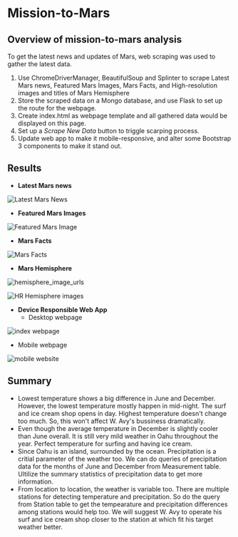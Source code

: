 # Mission-to-Mars

## Overview of mission-to-mars analysis
To get the latest news and updates of Mars, web scraping was used to gather the latest data. 
1.  Use ChromeDriverManager, BeautifulSoup and Splinter to scrape Latest Mars news, Featured Mars Images, Mars Facts, and High-resolution images and titles of Mars Hemisphere
2.  Store the scraped data on a Mongo database, and use Flask to set up the route for the webpage.
3.  Create index.html as webpage template and all gathered data would be displayed on this page.
4.  Set up a *Scrape New Data* button to triggle scarping process.
5.  Update web app to make it mobile-responsive, and alter some Bootstrap 3 components to make it stand out.

## Results
- **Latest Mars news**

![Latest Mars News](https://user-images.githubusercontent.com/105877888/182433198-24626911-1d42-47fd-987e-42a73129e3fc.PNG)

- **Featured Mars Images**

![Featured Mars Image](https://user-images.githubusercontent.com/105877888/182433349-f4f9d72d-f047-4034-9d99-4b721d6d0a9d.PNG)

- **Mars Facts**

![Mars Facts](https://user-images.githubusercontent.com/105877888/182433409-febe83cf-4f42-4f51-8750-414e84b65d37.PNG)

- **Mars Hemisphere**

![hemisphere_image_urls](https://user-images.githubusercontent.com/105877888/182433594-aaa10f81-8ef6-48a4-8fba-1db0a222fe2e.PNG)

![HR Hemisphere images](https://user-images.githubusercontent.com/105877888/182433629-06757876-3310-4be2-ad00-95c1bd811957.PNG)

- **Device Responsible Web App**
  - Desktop webpage
    
![index webpage](https://user-images.githubusercontent.com/105877888/182433665-1733cf4b-d1f6-4768-b765-72cdfda018e0.PNG)


  - Mobile webpage
 
![mobile website](https://user-images.githubusercontent.com/105877888/182434012-6ea94eae-b2c0-4d28-a73f-59434689b522.PNG)


## Summary

  - Lowest temperature shows a big difference in June and December. However, the lowest temperature mostly happen in mid-night. The   surf and ice cream shop opens in day. Highest temperature doesn't change too much. So, this won't affect W. Avy's bussiness dramatically.
  - Even though the average temperature in December is slightly cooler than June overall. It is still very mild weather in Oahu throughout the year. Perfect temperature for surfing and having ice cream.
  - Since Oahu is an island, surrounded by the ocean. Precipitation is a critial parameter of the weather too. We can do queries of precipitation data for the months of June and December from Measurement table. Ultilize the summary statistics of precipitation data to get more information.
  - From location to location, the weather is variable too. There are multiple stations for detecting temperature and precipitation. So do the query from Station table to get the tempearature and precipitation differences among stations would help too. We will suggest W. Avy to operate his surf and ice cream shop closer to the station at which fit his target weather better.
